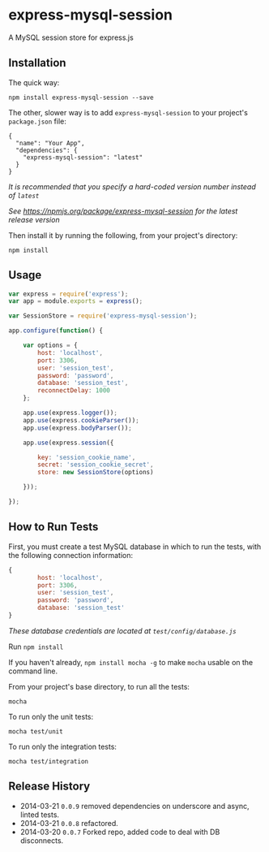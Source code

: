 # express-mysql-session

A MySQL session store for express.js


## Installation

The quick way:
```
npm install express-mysql-session --save
```

The other, slower way is to add `express-mysql-session` to your project's `package.json` file:
```
{
  "name": "Your App",
  "dependencies": {
    "express-mysql-session": "latest"
  }
}
```
*It is recommended that you specify a hard-coded version number instead of `latest`*

*See https://npmjs.org/package/express-mysql-session for the latest release version*

Then install it by running the following, from your project's directory:
```
npm install
```


## Usage

```js
var express = require('express');
var app = module.exports = express();

var SessionStore = require('express-mysql-session');

app.configure(function() {

	var options = {
		host: 'localhost',
		port: 3306,
		user: 'session_test',
		password: 'password',
		database: 'session_test',
		reconnectDelay: 1000
	};

	app.use(express.logger());
	app.use(express.cookieParser());
	app.use(express.bodyParser());

	app.use(express.session({

		key: 'session_cookie_name',
		secret: 'session_cookie_secret',
		store: new SessionStore(options)

	}));

});
```


## How to Run Tests

First, you must create a test MySQL database in which to run the tests, with the following connection information:
```js
{
		host: 'localhost',
		port: 3306,
		user: 'session_test',
		password: 'password',
		database: 'session_test'
}
```
*These database credentials are located at `test/config/database.js`*

Run `npm install`

If you haven't already, `npm install mocha -g` to make `mocha` usable on the command line.

From your project's base directory, to run all the tests:
```
mocha
```
To run only the unit tests:
```
mocha test/unit
```
To run only the integration tests:
```
mocha test/integration
```
## Release History
 * 2014-03-21 `0.0.9` removed dependencies on underscore and async, linted tests.
 * 2014-03-21 `0.0.8` refactored.
 * 2014-03-20 `0.0.7` Forked repo, added code to deal with DB disconnects.